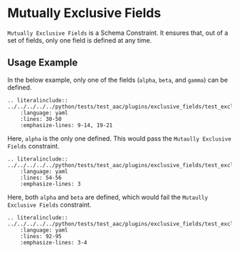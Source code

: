 # Mutually Exclusive Fields
`Mutually Exclusive Fields` is a Schema Constraint.
It ensures that, out of a set of fields, only one field is defined at any time.


## Usage Example
In the below example, only one of the fields (`alpha`, `beta`, and `gamma`) can be defined.
```{eval-rst}
.. literalinclude:: ../../../../../python/tests/test_aac/plugins/exclusive_fields/test_exclusive_fields.py
    :language: yaml
    :lines: 30-50
    :emphasize-lines: 9-14, 19-21
```

Here, `alpha` is the only one defined.  This would pass the `Mutaully Exclusive Fields` constraint.
```{eval-rst}
.. literalinclude:: ../../../../../python/tests/test_aac/plugins/exclusive_fields/test_exclusive_fields.py
    :language: yaml
    :lines: 54-56
    :emphasize-lines: 3
```

Here, both `alpha` and `beta` are defined, which would fail the `Mutaully Exclusive Fields` constraint.
```{eval-rst}
.. literalinclude:: ../../../../../python/tests/test_aac/plugins/exclusive_fields/test_exclusive_fields.py
    :language: yaml
    :lines: 92-95
    :emphasize-lines: 3-4
```
